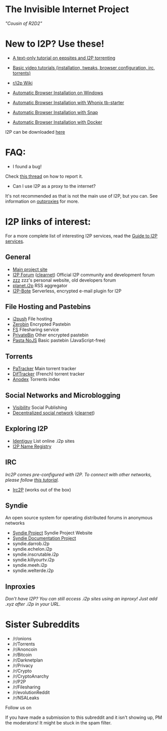 # The Invisible Internet Project
*"Cousin of R2D2"*


# New to I2P? Use these!

* [A text-only tutorial on eepsites and I2P torrenting](https://rebuildingalexandria.wordpress.com/2012/02/21/secure-and-anonymous-file-sharing-using-torrents-on-the-i2p-network-library-nu-exiles-take-a-look/)

* [Basic video tutorials (installation, tweaks, browser configuration, irc, torrents)](https://www.youtube.com/user/i2ptutorials)

* [r/i2p Wiki](https://j-tt.github.io/r-i2p-wiki/)

* [Automatic Browser Installation on Windows](https://j-tt.github.io/r-i2p-wiki/articles/browser-config/WindowsTestingBrowser.html)

* [Automatic Browser Installation with Whonix tb-starter](https://j-tt.github.io/r-i2p-wiki/articles/browser-config/WhonixBrowser.html)

* [Automatic Browser Installation with Snap](https://j-tt.github.io/r-i2p-wiki/articles/browser-config/SnapBrowser.html)

* [Automatic Browser Installation with Docker](https://j-tt.github.io/r-i2p-wiki/articles/browser-config/DockerBrowser.html)

I2P can be downloaded [here](http://www.i2p2.de)

# FAQ:

* I found a bug!

Check [this thread](https://pay.reddit.com/r/i2p/comments/1bnhb3/official_report_bugs_here_thread/) on how to report it.

* Can I use I2P as a proxy to the internet?

It's not recommended as that is not the main use of I2P, but you can. See information on [outproxies](http://www.i2p2.de/faq.html#exit) for more.

# I2P links of interest:

For a more complete list of interesting I2P services, read the [Guide to I2P services](http://pastebin.com/xWzw10wW).

## General
* [Main project site](http://i2p-projekt.i2p)
* [I2P Forum](http://i2pforum.i2p) ([clearnet](https://i2pforum.net/)) Official I2P community and development forum
* [zzz](http://zzz.i2p) zzz's personal website, old developers forum
* [planet.i2p](http://planet.i2p) RSS aggregator
* [I2P-Bote](http://bote.i2p) Serverless, encrypted e-mail plugin for I2P

## File Hosting and Pastebins
* [i2push](http://i2push.i2p) File hosting
* [Zerobin](http://zerobin.i2p) Encrypted Pastebin
* [FS](http://fs.i2p) Filesharing service
* [PrivateBin](http://paste.r4sas.i2p/) Other encrypted pastebin
* [Pasta NoJS](http://pasta-nojs.i2p/) Basic pastebin (JavaScript-free)

## Torrents
* [PaTracker](http://tracker2.postman.i2p) Main torrent tracker
* [DifTracker](http://diftracker.i2p) (French) torrent tracker
* [Anodex](http://anodex.i2p) Torrents index

## Social Networks and Microblogging
* [Visibility](http://visibility.i2p) Social Publishing
* [Decentralized social network](http://em763732l4b7b7zhaolctpt6wewwr7zw3nsxfchr6qmceizzmgpa.b32.i2p) ([clearnet](https://social.i2p.rocks))

## Exploring I2P
* [Identiguy](http://identiguy.i2p) List online .i2p sites
* [I2P Name Registry](http://inr.i2p)

## IRC
*Irc2P comes pre-configured with I2P. To connect with other networks, please follow [this tutorial](http://i.imgur.com/PxZLa.png).*

* [Irc2P](irc://127.0.0.1/6668/#i2p-chat) (works out of the box)

## Syndie
An open source system for operating distributed forums in anonymous networks

* [Syndie Project](http://syndie-project.i2p) Syndie Project Website
* [Syndie Documentation Project](http://fomjl7cori4juycw55kdlczpgzzhme6nox6zykokuiov6t5lxhvq.b32.i2p)
* syndie.darrob.i2p
* syndie.echelon.i2p
* syndie.inscrutable.i2p
* syndie.killyourtv.i2p
* syndie.meeh.i2p
* syndie.welterde.i2p

## Inproxies
*Don't have I2P? You can still access .i2p sites using an inproxy! Just add .xyz after .i2p in your URL.*


# Sister Subreddits
* /r/onions
* /r/Torrents
* /r/Anoncoin
* /r/Bitcoin
* /r/Darknetplan
* /r/Privacy
* /r/Crypto
* /r/CryptoAnarchy
* /r/P2P
* /r/Filesharing
* /r/evolutionReddit
* /r/NSALeaks

Follow us on [](https://twitter.com/r_i2p)

If you have made a submission to this subreddit and it isn't showing up, PM the moderators! It might be stuck in the spam filter.
